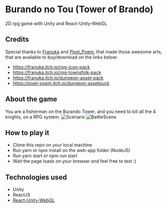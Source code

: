 # Burando no Tou (Tower of Brando)
2D rpg game with Unity and React-Unity-WebGL


## Credits
Special thanks to [Franuka](https://franuka.itch.io/) and [Pixel_Poem](https://pixel-poem.itch.io/dungeon-assetpuck), that made those awesome arts, that are available to buy/download on the links below:
- https://franuka.itch.io/rpg-icon-pack
- https://franuka.itch.io/rpg-townsfolk-pack
- https://franuka.itch.io/dungeon-asset-pack
- https://pixel-poem.itch.io/dungeon-assetpuck

## About the game
You are a fisherman on the Burando Tower, and you need to kill all the 4 knights, on a RPG system.
![Scenario](https://user-images.githubusercontent.com/62142386/130366611-67a3f344-dea4-43bb-a3f6-01ab9121acab.PNG)
![BattleScene](https://user-images.githubusercontent.com/62142386/130366671-bb849ab6-74af-486b-9fbc-4f475ab7958f.PNG)


## How to play it
- Clone this repo on your local machine
- Run yarn or npm install on the web-app folder (NodeJS)
- Run yarn start or npm run start
- Wait the page loads on your browser and feel free to test :)

## Technologies used
- Unity
- ReactJS
- [React-Unity-WebGL](https://www.npmjs.com/package/react-unity-webgl)

